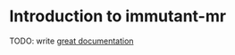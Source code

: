 # Introduction to immutant-mr

TODO: write [great documentation](http://jacobian.org/writing/great-documentation/what-to-write/)
